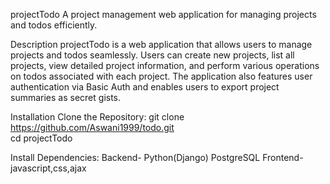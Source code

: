 projectTodo
A project management web application for managing projects and todos efficiently.

Description
projectTodo is a web application that allows users to manage projects and todos seamlessly. Users can create new projects, list all projects, view detailed project information, 
and perform various operations on todos associated with each project. The application also features user authentication via Basic Auth and enables users to export project summaries 
as secret gists.


Installation
Clone the Repository:
git clone https://github.com/Aswani1999/todo.git   
cd projectTodo

Install Dependencies:
Backend-
Python(Django)
PostgreSQL
Frontend-
javascript,css,ajax

